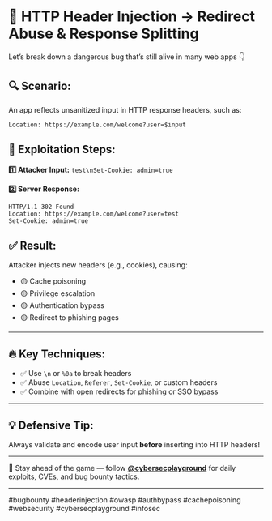 # 🧠 HTTP Header Injection → Redirect Abuse & Response Splitting

Let’s break down a dangerous bug that’s still alive in many web apps 👇

## 🔍 Scenario:
An app reflects unsanitized input in HTTP response headers, such as:

`Location: https://example.com/welcome?user=$input`

## 🧨 Exploitation Steps:

**1️⃣ Attacker Input:**
`test\nSet-Cookie: admin=true`

**2️⃣ Server Response:**
```
HTTP/1.1 302 Found
Location: https://example.com/welcome?user=test
Set-Cookie: admin=true
```
## ✅ Result:
Attacker injects new headers (e.g., cookies), causing:

- 🟡 Cache poisoning  
- 🟡 Privilege escalation  
- 🟡 Authentication bypass  
- 🟡 Redirect to phishing pages  

---

## 🔥 Key Techniques:

- ✅ Use `\n` or `%0a` to break headers  
- ✅ Abuse `Location`, `Referer`, `Set-Cookie`, or custom headers  
- ✅ Combine with open redirects for phishing or SSO bypass  

---

## 💡 Defensive Tip:
Always validate and encode user input **before** inserting into HTTP headers!

---

📢 Stay ahead of the game — follow [**@cybersecplayground**](https://t.me/cybersecplayground) for daily exploits, CVEs, and bug bounty tactics.

---

#bugbounty #headerinjection #owasp #authbypass #cachepoisoning  
#websecurity #cybersecplayground #infosec
